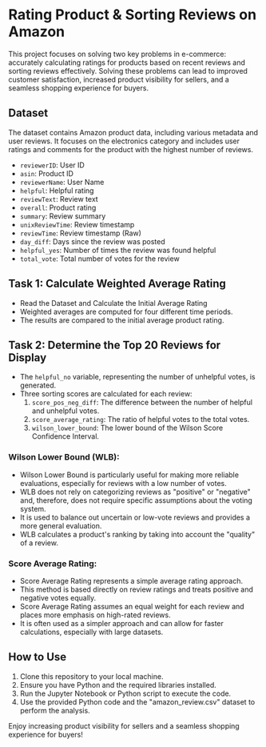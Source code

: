 # Rating Product & Sorting Reviews on Amazon

This project focuses on solving two key problems in e-commerce: accurately calculating ratings for products based on recent reviews and sorting reviews effectively. Solving these problems can lead to improved customer satisfaction, increased product visibility for sellers, and a seamless shopping experience for buyers.

## Dataset

The dataset contains Amazon product data, including various metadata and user reviews. It focuses on the electronics category and includes user ratings and comments for the product with the highest number of reviews.

- `reviewerID`: User ID
- `asin`: Product ID
- `reviewerName`: User Name
- `helpful`: Helpful rating
- `reviewText`: Review text
- `overall`: Product rating
- `summary`: Review summary
- `unixReviewTime`: Review timestamp
- `reviewTime`: Review timestamp (Raw)
- `day_diff`: Days since the review was posted
- `helpful_yes`: Number of times the review was found helpful
- `total_vote`: Total number of votes for the review

## Task 1: Calculate Weighted Average Rating

- Read the Dataset and Calculate the Initial Average Rating
- Weighted averages are computed for four different time periods.
- The results are compared to the initial average product rating.

## Task 2: Determine the Top 20 Reviews for Display
- The `helpful_no` variable, representing the number of unhelpful votes, is generated.
- Three sorting scores are calculated for each review:
  1. `score_pos_neg_diff`: The difference between the number of helpful and unhelpful votes.
  2. `score_average_rating`: The ratio of helpful votes to the total votes.
  3. `wilson_lower_bound`: The lower bound of the Wilson Score Confidence Interval.

### Wilson Lower Bound (WLB):
- Wilson Lower Bound is particularly useful for making more reliable evaluations, especially for reviews with a low number of votes.
- WLB does not rely on categorizing reviews as "positive" or "negative" and, therefore, does not require specific assumptions about the voting system.
- It is used to balance out uncertain or low-vote reviews and provides a more general evaluation.
- WLB calculates a product's ranking by taking into account the "quality" of a review.

### Score Average Rating:
- Score Average Rating represents a simple average rating approach.
- This method is based directly on review ratings and treats positive and negative votes equally.
- Score Average Rating assumes an equal weight for each review and places more emphasis on high-rated reviews.
- It is often used as a simpler approach and can allow for faster calculations, especially with large datasets.

## How to Use

1. Clone this repository to your local machine.
2. Ensure you have Python and the required libraries installed.
3. Run the Jupyter Notebook or Python script to execute the code.
4. Use the provided Python code and the "amazon_review.csv" dataset to perform the analysis.


Enjoy increasing product visibility for sellers and a seamless shopping experience for buyers!
